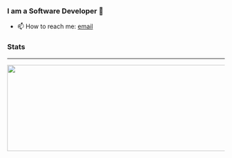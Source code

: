 ### I am a Software Developer 👋
- 📫 How to reach me: [email](mailto:hoanglva@gmail.com)

### Stats 
___
<p align="center">
<img align="" width="600" height="200" src="https://github-readme-streak-stats.herokuapp.com/?user=hoangle4">
</p>

<!--
**hoangle4/hoangle4** is a ✨ _special_ ✨ repository because its `README.md` (this file) appears on your GitHub profile.

Here are some ideas to get you started:

- 🔭 I’m currently working on ...
- 🌱 I’m currently learning ...
- 👯 I’m looking to collaborate on ...
- 🤔 I’m looking for help with ...
- 💬 Ask me about ...
- 📫 How to reach me: ...
- 😄 Pronouns: ...
- ⚡ Fun fact: ...
-->


